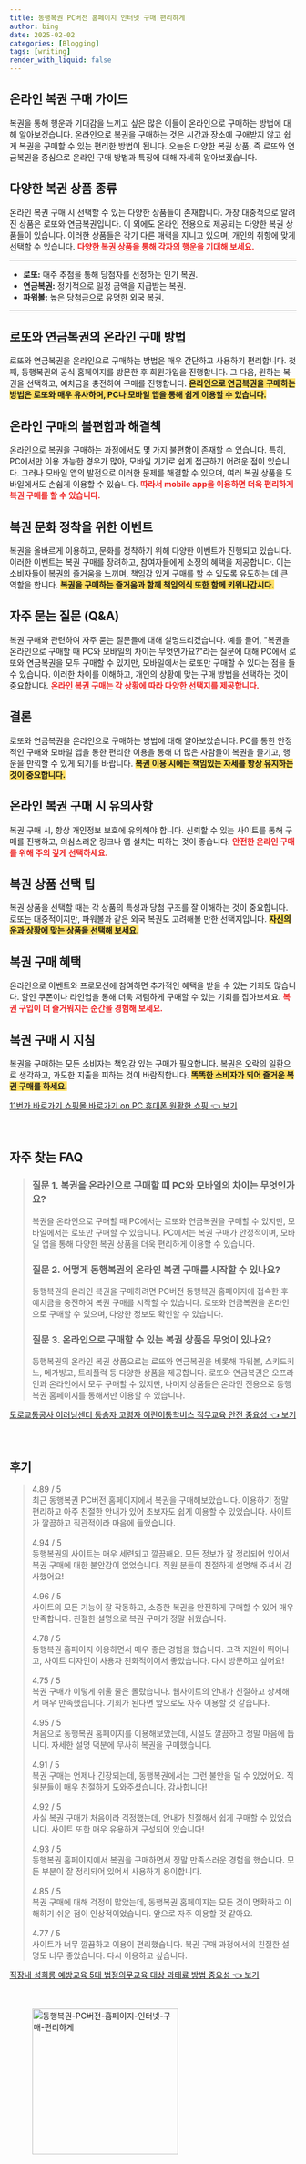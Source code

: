 ```yaml
---
title: 동행복권 PC버전 홈페이지 인터넷 구매 편리하게
author: bing
date: 2025-02-02
categories: [Blogging]
tags: [writing]
render_with_liquid: false
---
```



<h2 id='온라인_복권_구매_가이드'>온라인 복권 구매 가이드</h2>

<p>복권을 통해 행운과 기대감을 느끼고 싶은 많은 이들이 온라인으로 구매하는 방법에 대해 알아보겠습니다. 온라인으로 복권을 구매하는 것은 시간과 장소에 구애받지 않고 쉽게 복권을 구매할 수 있는 편리한 방법이 됩니다. 오늘은 다양한 복권 상품, 즉 로또와 연금복권을 중심으로 온라인 구매 방법과 특징에 대해 자세히 알아보겠습니다.</p>

<h2 id='복권_상품_종류'>다양한 복권 상품 종류</h2>

<p>온라인 복권 구매 시 선택할 수 있는 다양한 상품들이 존재합니다. 가장 대중적으로 알려진 상품은 로또와 연금복권입니다. 이 외에도 온라인 전용으로 제공되는 다양한 복권 상품들이 있습니다. 이러한 상품들은 각기 다른 매력을 지니고 있으며, 개인의 취향에 맞게 선택할 수 있습니다. <b><span style="color: #ee2323;">다양한 복권 상품을 통해 각자의 행운을 기대해 보세요.</span></b></p>

<hr />

<ul>
    <li><b>로또:</b> 매주 추첨을 통해 당첨자를 선정하는 인기 복권.</li>
    <li><b>연금복권:</b> 정기적으로 일정 금액을 지급받는 복권.</li>
    <li><b>파워볼:</b> 높은 당첨금으로 유명한 외국 복권.</li>
</ul>

<hr />

<h2 id='로또_및_연금복권_구매_방법'>로또와 연금복권의 온라인 구매 방법</h2>

<p>로또와 연금복권을 온라인으로 구매하는 방법은 매우 간단하고 사용하기 편리합니다. 첫째, 동행복권의 공식 홈페이지를 방문한 후 회원가입을 진행합니다. 그 다음, 원하는 복권을 선택하고, 예치금을 충전하여 구매를 진행합니다. <b><span style="background-color: #ffe066;">온라인으로 연금복권을 구매하는 방법은 로또와 매우 유사하며, PC나 모바일 앱을 통해 쉽게 이용할 수 있습니다.</span></b></p>

<h2 id='온라인_구매의_장단점'>온라인 구매의 불편함과 해결책</h2>

<p>온라인으로 복권을 구매하는 과정에서도 몇 가지 불편함이 존재할 수 있습니다. 특히, PC에서만 이용 가능한 경우가 많아, 모바일 기기로 쉽게 접근하기 어려운 점이 있습니다. 그러나 모바일 앱의 발전으로 이러한 문제를 해결할 수 있으며, 여러 복권 상품을 모바일에서도 손쉽게 이용할 수 있습니다. <b><span style="color: #ee2323;">따라서 mobile app을 이용하면 더욱 편리하게 복권 구매를 할 수 있습니다.</span></b></p>

<h2 id='복권_문화_정착을_위한_이벤트'>복권 문화 정착을 위한 이벤트</h2>

<p>복권을 올바르게 이용하고, 문화를 정착하기 위해 다양한 이벤트가 진행되고 있습니다. 이러한 이벤트는 복권 구매를 장려하고, 참여자들에게 소정의 혜택을 제공합니다. 이는 소비자들이 복권의 즐거움을 느끼며, 책임감 있게 구매를 할 수 있도록 유도하는 데 큰 역할을 합니다. <b><span style="background-color: #ffe066;">복권을 구매하는 즐거움과 함께 책임의식 또한 함께 키워나갑시다.</span></b></p>

<h2 id='자주_묻는_질문'>자주 묻는 질문 (Q&A)</h2>

<p>복권 구매와 관련하여 자주 묻는 질문들에 대해 설명드리겠습니다. 예를 들어, "복권을 온라인으로 구매할 때 PC와 모바일의 차이는 무엇인가요?"라는 질문에 대해 PC에서 로또와 연금복권을 모두 구매할 수 있지만, 모바일에서는 로또만 구매할 수 있다는 점을 들 수 있습니다. 이러한 차이를 이해하고, 개인의 상황에 맞는 구매 방법을 선택하는 것이 중요합니다. <b><span style="color: #ee2323;">온라인 복권 구매는 각 상황에 따라 다양한 선택지를 제공합니다.</span></b></p>

<h2 id='결론'>결론</h2>

<p>로또와 연금복권을 온라인으로 구매하는 방법에 대해 알아보았습니다. PC를 통한 안정적인 구매와 모바일 앱을 통한 편리한 이용을 통해 더 많은 사람들이 복권을 즐기고, 행운을 만끽할 수 있게 되기를 바랍니다. <b><span style="background-color: #ffe066;">복권 이용 시에는 책임있는 자세를 항상 유지하는 것이 중요합니다.</span></b></p>

<h2 id='온라인_복권_구매_시_유의사항'>온라인 복권 구매 시 유의사항</h2>

<p>복권 구매 시, 항상 개인정보 보호에 유의해야 합니다. 신뢰할 수 있는 사이트를 통해 구매를 진행하고, 의심스러운 링크나 앱 설치는 피하는 것이 좋습니다. <b><span style="color: #ee2323;">안전한 온라인 구매를 위해 주의 깊게 선택하세요.</span></b></p>

<h2 id='복권_상품_선택_팁'>복권 상품 선택 팁</h2>

<p>복권 상품을 선택할 때는 각 상품의 특성과 당첨 구조를 잘 이해하는 것이 중요합니다. 로또는 대중적이지만, 파워볼과 같은 외국 복권도 고려해볼 만한 선택지입니다. <b><span style="background-color: #ffe066;">자신의 운과 상황에 맞는 상품을 선택해 보세요.</span></b></p>

<h2 id='복권_구매_혜택'>복권 구매 혜택</h2>

<p>온라인으로 이벤트와 프로모션에 참여하면 추가적인 혜택을 받을 수 있는 기회도 많습니다. 할인 쿠폰이나 라인업을 통해 더욱 저렴하게 구매할 수 있는 기회를 잡아보세요. <b><span style="color: #ee2323;">복권 구입이 더 즐거워지는 순간을 경험해 보세요.</span></b></p>

<h2 id='복권_구매_지침'>복권 구매 시 지침</h2>

<p>복권을 구매하는 모든 소비자는 책임감 있는 구매가 필요합니다. 복권은 오락의 일환으로 생각하고, 과도한 지출을 피하는 것이 바람직합니다. <b><span style="background-color: #ffe066;">똑똑한 소비자가 되어 즐거운 복권 구매를 하세요.</span></b></p>


<p><a class="click-button" title="11번가 바로가기 쇼핑몰 바로가기 on PC 휴대폰 원활한 쇼핑" href="https://greenforu.github.io/posts/11%EB%B2%88%EA%B0%80-%EB%B0%94%EB%A1%9C%EA%B0%80%EA%B8%B0-%EC%87%BC%ED%95%91%EB%AA%B0-%EB%B0%94%EB%A1%9C%EA%B0%80%EA%B8%B0-on-PC-%ED%9C%B4%EB%8C%80%ED%8F%B0-%EC%9B%90%ED%99%9C%ED%95%9C-%EC%87%BC%ED%95%91/" rel="dofollow">11번가 바로가기 쇼핑몰 바로가기 on PC 휴대폰 원활한 쇼핑 👈 보기</a></p><br>
<h2 id='자주_찾는_FAQ'>자주 찾는 FAQ</h2>
<div itemscope="" itemtype="https://schema.org/FAQPage"> 
<blockquote> 
<div itemscope="" itemprop="mainEntity" itemtype="https://schema.org/Question"> 
<h3 itemprop="name">질문 1. 복권을 온라인으로 구매할 때 PC와 모바일의 차이는 무엇인가요?</h3> 
<div itemscope="" itemprop="acceptedAnswer" itemtype="https://schema.org/Answer"> 
<span itemprop="text"> 
<p>복권을 온라인으로 구매할 때 PC에서는 로또와 연금복권을 구매할 수 있지만, 모바일에서는 로또만 구매할 수 있습니다. PC에서는 복권 구매가 안정적이며, 모바일 앱을 통해 다양한 복권 상품을 더욱 편리하게 이용할 수 있습니다.</p> 
</span> 
</div> 
</div> 
<div itemscope="" itemprop="mainEntity" itemtype="https://schema.org/Question"> 
<h3 itemprop="name">질문 2. 어떻게 동행복권의 온라인 복권 구매를 시작할 수 있나요?</h3> 
<div itemscope="" itemprop="acceptedAnswer" itemtype="https://schema.org/Answer"> 
<span itemprop="text"> 
<p>동행복권의 온라인 복권을 구매하려면 PC버전 동행복권 홈페이지에 접속한 후 예치금을 충전하여 복권 구매를 시작할 수 있습니다. 로또와 연금복권을 온라인으로 구매할 수 있으며, 다양한 정보도 확인할 수 있습니다.</p> 
</span> 
</div> 
</div> 
<div itemscope="" itemprop="mainEntity" itemtype="https://schema.org/Question"> 
<h3 itemprop="name">질문 3. 온라인으로 구매할 수 있는 복권 상품은 무엇이 있나요?</h3> 
<div itemscope="" itemprop="acceptedAnswer" itemtype="https://schema.org/Answer"> 
<span itemprop="text"> 
<p>동행복권의 온라인 복권 상품으로는 로또와 연금복권을 비롯해 파워볼, 스키드키노, 메가빙고, 트리플럭 등 다양한 상품을 제공합니다. 로또와 연금복권은 오프라인과 온라인에서 모두 구매할 수 있지만, 나머지 상품들은 온라인 전용으로 동행복권 홈페이지를 통해서만 이용할 수 있습니다.</p> 
</span> 
</div> 
</div> 
</blockquote> 
</div>
<p><a class="click-button" title="도로교통공사 이러닝센터 동승자 고령자 어린이통학버스 직무교육 안전 중요성" href="https://greenforu.github.io/posts/%EB%8F%84%EB%A1%9C%EA%B5%90%ED%86%B5%EA%B3%B5%EC%82%AC-%EC%9D%B4%EB%9F%AC%EB%8B%9D%EC%84%BC%ED%84%B0-%EB%8F%99%EC%8A%B9%EC%9E%90-%EA%B3%A0%EB%A0%B9%EC%9E%90-%EC%96%B4%EB%A6%B0%EC%9D%B4%ED%86%B5%ED%95%99%EB%B2%84%EC%8A%A4-%EC%A7%81%EB%AC%B4%EA%B5%90%EC%9C%A1-%EC%95%88%EC%A0%84-%EC%A4%91%EC%9A%94%EC%84%B1/" rel="dofollow">도로교통공사 이러닝센터 동승자 고령자 어린이통학버스 직무교육 안전 중요성 👈 보기</a></p><br>
<h2 id='후기'>후기</h2>
<div itemscope itemtype="https://schema.org/Product">
  <blockquote>
  <div itemprop="review" itemscope itemtype="https://schema.org/Review">
      <div itemprop="reviewRating" itemscope itemtype="https://schema.org/Rating"> <span itemprop="ratingValue">4.89</span> / <span itemprop="bestRating">5</span> </div>
      <span itemprop="reviewBody">최근 동행복권 PC버전 홈페이지에서 복권을 구매해보았습니다. 이용하기 정말 편리하고 아주 친절한 안내가 있어 초보자도 쉽게 이용할 수 있었습니다. 사이트가 깔끔하고 직관적이라 마음에 들었습니다.</span>
  </div>
  <br>
  <div itemprop="review" itemscope itemtype="https://schema.org/Review">
      <div itemprop="reviewRating" itemscope itemtype="https://schema.org/Rating"> <span itemprop="ratingValue">4.94</span> / <span itemprop="bestRating">5</span> </div>
      <span itemprop="reviewBody">동행복권의 사이트는 매우 세련되고 깔끔해요. 모든 정보가 잘 정리되어 있어서 복권 구매에 대한 불안감이 없었습니다. 직원 분들이 친절하게 설명해 주셔서 감사했어요!</span>
  </div>
  <br>
  <div itemprop="review" itemscope itemtype="https://schema.org/Review">
      <div itemprop="reviewRating" itemscope itemtype="https://schema.org/Rating"> <span itemprop="ratingValue">4.96</span> / <span itemprop="bestRating">5</span> </div>
      <span itemprop="reviewBody">사이트의 모든 기능이 잘 작동하고, 소중한 복권을 안전하게 구매할 수 있어 매우 만족합니다. 친절한 설명으로 복권 구매가 정말 쉬웠습니다.</span>
  </div>
  <br>
  <div itemprop="review" itemscope itemtype="https://schema.org/Review">
      <div itemprop="reviewRating" itemscope itemtype="https://schema.org/Rating"> <span itemprop="ratingValue">4.78</span> / <span itemprop="bestRating">5</span> </div>
      <span itemprop="reviewBody">동행복권 홈페이지 이용하면서 매우 좋은 경험을 했습니다. 고객 지원이 뛰어나고, 사이트 디자인이 사용자 친화적이어서 좋았습니다. 다시 방문하고 싶어요!</span>
  </div>
  <br>
  <div itemprop="review" itemscope itemtype="https://schema.org/Review">
      <div itemprop="reviewRating" itemscope itemtype="https://schema.org/Rating"> <span itemprop="ratingValue">4.75</span> / <span itemprop="bestRating">5</span> </div>
      <span itemprop="reviewBody">복권 구매가 이렇게 쉬울 줄은 몰랐습니다. 웹사이트의 안내가 친절하고 상세해서 매우 만족했습니다. 기회가 된다면 앞으로도 자주 이용할 것 같습니다.</span>
  </div>
  <br>
  <div itemprop="review" itemscope itemtype="https://schema.org/Review">
      <div itemprop="reviewRating" itemscope itemtype="https://schema.org/Rating"> <span itemprop="ratingValue">4.95</span> / <span itemprop="bestRating">5</span> </div>
      <span itemprop="reviewBody">처음으로 동행복권 홈페이지를 이용해보았는데, 시설도 깔끔하고 정말 마음에 듭니다. 자세한 설명 덕분에 무사히 복권을 구매했습니다.</span>
  </div>
  <br>
  <div itemprop="review" itemscope itemtype="https://schema.org/Review">
      <div itemprop="reviewRating" itemscope itemtype="https://schema.org/Rating"> <span itemprop="ratingValue">4.91</span> / <span itemprop="bestRating">5</span> </div>
      <span itemprop="reviewBody">복권 구매는 언제나 긴장되는데, 동행복권에서는 그런 불안을 덜 수 있었어요. 직원분들이 매우 친절하게 도와주셨습니다. 감사합니다!</span>
  </div>
  <br>
  <div itemprop="review" itemscope itemtype="https://schema.org/Review">
      <div itemprop="reviewRating" itemscope itemtype="https://schema.org/Rating"> <span itemprop="ratingValue">4.92</span> / <span itemprop="bestRating">5</span> </div>
      <span itemprop="reviewBody">사실 복권 구매가 처음이라 걱정했는데, 안내가 친절해서 쉽게 구매할 수 있었습니다. 사이트 또한 매우 유용하게 구성되어 있습니다!</span>
  </div>
  <br>
  <div itemprop="review" itemscope itemtype="https://schema.org/Review">
      <div itemprop="reviewRating" itemscope itemtype="https://schema.org/Rating"> <span itemprop="ratingValue">4.93</span> / <span itemprop="bestRating">5</span> </div>
      <span itemprop="reviewBody">동행복권 홈페이지에서 복권을 구매하면서 정말 만족스러운 경험을 했습니다. 모든 부분이 잘 정리되어 있어서 사용하기 용이합니다.</span>
  </div>
  <br>
  <div itemprop="review" itemscope itemtype="https://schema.org/Review">
      <div itemprop="reviewRating" itemscope itemtype="https://schema.org/Rating"> <span itemprop="ratingValue">4.85</span> / <span itemprop="bestRating">5</span> </div>
      <span itemprop="reviewBody">복권 구매에 대해 걱정이 많았는데, 동행복권 홈페이지는 모든 것이 명확하고 이해하기 쉬운 점이 인상적이었습니다. 앞으로 자주 이용할 것 같아요.</span>
  </div>
  <br>
  <div itemprop="review" itemscope itemtype="https://schema.org/Review">
      <div itemprop="reviewRating" itemscope itemtype="https://schema.org/Rating"> <span itemprop="ratingValue">4.77</span> / <span itemprop="bestRating">5</span> </div>
      <span itemprop="reviewBody">사이트가 너무 깔끔하고 이용이 편리했습니다. 복권 구매 과정에서의 친절한 설명도 너무 좋았습니다. 다시 이용하고 싶습니다.</span>
  </div>
  </blockquote>
</div>
<p><a class="click-button" title="직장내 성희롱 예방교육 5대 법정의무교육 대상 과태료 방법 중요성" href="https://greenforu.github.io/posts/%EC%A7%81%EC%9E%A5%EB%82%B4-%EC%84%B1%ED%9D%AC%EB%A1%B1-%EC%98%88%EB%B0%A9%EA%B5%90%EC%9C%A1-5%EB%8C%80-%EB%B2%95%EC%A0%95%EC%9D%98%EB%AC%B4%EA%B5%90%EC%9C%A1-%EB%8C%80%EC%83%81-%EA%B3%BC%ED%83%9C%EB%A3%8C-%EB%B0%A9%EB%B2%95-%EC%A4%91%EC%9A%94%EC%84%B1/" rel="dofollow">직장내 성희롱 예방교육 5대 법정의무교육 대상 과태료 방법 중요성 👈 보기</a></p><br>
<figure class="image"><img src="https://greenforu.github.io/assets/img/thumbnail/동행복권-PC버전-홈페이지-인터넷-구매-편리하게.webp" alt="동행복권-PC버전-홈페이지-인터넷-구매-편리하게" width="256" height="256"></figure>
